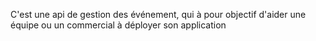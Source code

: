 C'est une api de gestion des événement, qui à pour objectif d'aider une équipe ou un commercial à déployer son application
